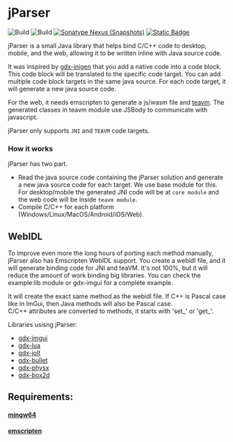 # jParser

![Build](https://github.com/xpenatan/jParser/actions/workflows/release.yml/badge.svg)
![Build](https://github.com/xpenatan/jParser/actions/workflows/snapshot.yml/badge.svg)
[![Sonatype Nexus (Snapshots)](https://img.shields.io/nexus/releases/com.github.xpenatan.jParser/jParser-core?nexusVersion=2&server=https%3A%2F%2Foss.sonatype.org&label=release)](https://repo.maven.apache.org/maven2/com/github/xpenatan/jParser/)
[![Static Badge](https://img.shields.io/badge/snapshot---SNAPSHOT-red)](https://oss.sonatype.org/content/repositories/snapshots/com/github/xpenatan/jParser/)

jParser is a small Java library that helps bind C/C++ code to desktop, mobile, and the web, allowing it to be written inline with Java source code.

It was inspired by [gdx-jnigen](https://github.com/libgdx/gdx-jnigen) that you add a native code into a code block. This code block will be translated to the specific code target. You can add multiple code block targets in the same java source. For each code target, it will generate a new java source code.

For the web, it needs emscripten to generate a js/wasm file and [teavm](https://github.com/konsoletyper/teavm). The generated classes in teavm module use JSBody to communicate with javascript.

jParser only supports ```JNI``` and ```TEAVM``` code targets.

### How it works
jParser has two part.
* Read the java source code containing the jParser solution and generate a new java source code for each target. We use base module for this. For desktop/mobile the generated JNI code will be at ```core module``` and the web code will be inside ```teavm module```.
* Compile C/C++ for each platform (Windows/Linux/MacOS/Android/iOS/Web). 

## WebIDL
To improve even more the long hours of porting each method manually, jParser also has Emscripten WebIDL support. You create a webidl file, and it will generate binding code for JNI and teaVM. 
It's not 100%, but it will reduce the amount of work binding big libraries. You can check the example:lib module or gdx-imgui for a complete example.

It will create the exact same method as the webidl file. If C++ is Pascal case like in ImGui, then Java methods will also be Pascal case. <br>
C/C++ attributes are converted to methods, it starts with 'set_' or 'get_'.

Libraries usisng jParser: <br>
- [gdx-imgui](https://github.com/xpenatan/gdx-imgui)
- [gdx-lua](https://github.com/xpenatan/gdx-lua)
- [gdx-jolt](https://github.com/xpenatan/gdx-jolt)
- [gdx-bullet](https://github.com/xpenatan/gdx-bullet)
- [gdx-physx](https://github.com/xpenatan/gdx-physx)
- [gdx-box2d](https://github.com/xpenatan/gdx-box2d)

## Requirements:
#### [mingw64](https://github.com/niXman/mingw-builds-binaries/releases)
#### [emscripten](https://emscripten.org/)
